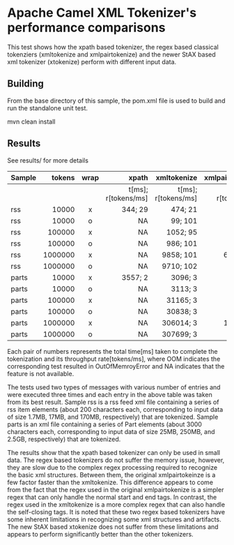 Apache Camel XML Tokenizer's performance comparisons
=================================================

This test shows how the xpath based tokenizer, the regex based classical tokenziers (xmltokenize and xmlpairtokenize)
and the newer StAX based xml tokenizer (xtokenize) perform with different input data.


Building
--------
From the base directory of this sample, the pom.xml file
is used to build and run the standalone unit test.

  mvn clean install
  
Results
------------------------
See results/ for more details

| Sample | tokens  | wrap | xpath             | xmltokenize       | xmlpairtokenize   | xtokenize         |
|--------|--------:|:----:|------------------:|------------------:|------------------:|------------------:|
|        |         |      |t[ms]; r[tokens/ms]|t[ms]; r[tokens/ms]|t[ms]; r[tokens/ms]|t[ms]; r[tokens/ms]|
| rss    |   10000 | x    |           344; 29 |           474; 21 |           75; 133 |           64; 156 |
| rss    |   10000 | o    |                NA |           99; 101 |                NA |           22; 454 |
| rss    |  100000 | x    |                NA |          1052; 95 |          654; 152 |          185; 540 |
| rss    |  100000 | o    |                NA |          986; 101 |                NA |          201; 497 |
| rss    | 1000000 | x    |                NA |         9858; 101 |         6354; 157 |         1873; 533 |
| rss    | 1000000 | o    |                NA |         9710; 102 |                NA |         1925; 519 |
| parts  |   10000 | x    |           3557; 2 |           3096; 3 |           1169; 8 |           282; 35 |
| parts  |   10000 | o    |                NA |           3113; 3 |                NA |           437; 22 |
| parts  |  100000 | x    |                NA |          31165; 3 |          10702; 9 |          1970; 50 |
| parts  |  100000 | o    |                NA |          30838; 3 |                NA |          2047; 48 |
| parts  | 1000000 | x    |                NA |         306014; 3 |         109864; 9 |         19819; 50 |
| parts  | 1000000 | o    |                NA |         307699; 3 |                NA |         19812; 50 |

Each pair of numbers represents the total time[ms] taken to complete the tokenization and its throughput rate[tokens/ms], where OOM indicates the corresponding test resulted in OutOfMemroyError and NA indicates that the feature is not available.

The tests used two types of messages with various number of entries and were executed three times and each entry in the above table was taken from its best result. Sample rss is a rss feed xml file containing a series of rss item elements (about 200 characters each, corresponding to input data of size 1.7MB, 17MB, and 170MB, respectively) that are tokenized. Sample parts is an xml file containing a series of Part elements (about 3000 characters each, corresponding to input data of size 25MB, 250MB, and 2.5GB, respectively) that are tokenized.

The results show that the xpath based tokenizer can only be used in small data. The regex based tokenizers do not suffer
the memory issue, however, they are slow due to the complex regex processing required to recognize the basic xml structures. Between them, the original xmlpairtokeinze is a few factor faster than the xmltokenize. This difference appears to come from the fact that the regex used in the original xmlpairtokenize is a simpler regex that can only handle the normal start and end tags. In contrast, the regex used in the xmltokenize is a more complex regex that can also handle the self-closing tags. It is noted that these two regex based tokenizers have some inherent limitations in recognizing some xml structures and artifacts. The new StAX based xtokenize does not suffer from these limitations and appears to perform significantly better than the other tokenizers.
